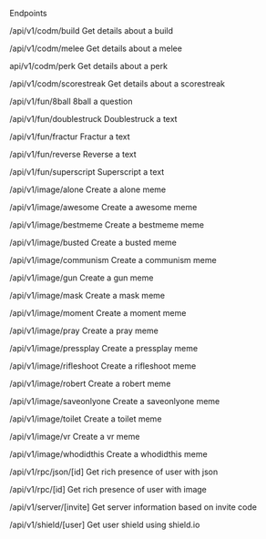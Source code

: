 Endpoints

/api/v1/codm/build Get details about a build

/api/v1/codm/melee Get details about a melee

api/v1/codm/perk Get details about a perk

/api/v1/codm/scorestreak Get details about a scorestreak

/api/v1/fun/8ball 8ball a question

/api/v1/fun/doublestruck Doublestruck a text

/api/v1/fun/fractur Fractur a text

/api/v1/fun/reverse Reverse a text

/api/v1/fun/superscript Superscript a text

/api/v1/image/alone Create a alone meme

/api/v1/image/awesome Create a awesome meme

/api/v1/image/bestmeme Create a bestmeme meme

/api/v1/image/busted Create a busted meme

/api/v1/image/communism Create a communism meme

/api/v1/image/gun Create a gun meme

/api/v1/image/mask Create a mask meme

/api/v1/image/moment Create a moment meme

/api/v1/image/pray Create a pray meme

/api/v1/image/pressplay Create a pressplay meme

/api/v1/image/rifleshoot Create a rifleshoot meme

/api/v1/image/robert Create a robert meme

/api/v1/image/saveonlyone Create a saveonlyone meme

/api/v1/image/toilet Create a toilet meme

/api/v1/image/vr Create a vr meme

/api/v1/image/whodidthis Create a whodidthis meme

/api/v1/rpc/json/[id] Get rich presence of user with json

/api/v1/rpc/[id] Get rich presence of user with image

/api/v1/server/[invite] Get server information based on invite code

/api/v1/shield/[user] Get user shield using shield.io
